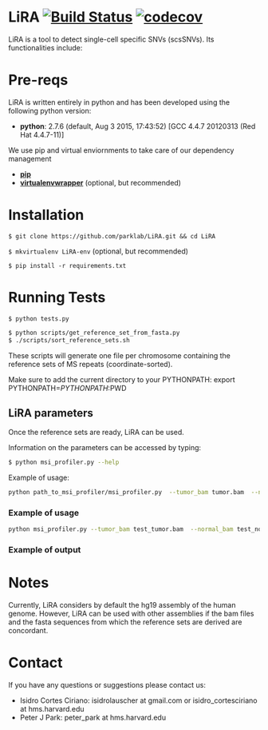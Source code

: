 # LiRA [![Build Status](https://travis-ci.com/parklab/LiRA.svg?token=EkzyvwdZ2jcY78ErmS88&branch=master)](https://travis-ci.com/parklab/LiRA) [![codecov](https://codecov.io/gh/parklab/LiRA/branch/master/graph/badge.svg?token=PMpspJNu0Z)](https://codecov.io/gh/parklab/LiRA)

LiRA is a tool to detect single-cell specific SNVs (scsSNVs).
Its functionalities include:


# Pre-reqs

LiRA is written entirely in python and has been developed using the following python version:
- **python**: 2.7.6 (default, Aug  3 2015, 17:43:52)  [GCC 4.4.7 20120313 (Red Hat 4.4.7-11)] 

We use pip and virtual enviornments to take care of our dependency management
- [**pip**](https://pip.pypa.io/en/stable/installing/)
- [**virtualenvwrapper**](https://virtualenvwrapper.readthedocs.io/en/latest/install.html#installation) (optional, but recommended)


# Installation

`$ git clone https://github.com/parklab/LiRA.git && cd LiRA`

`$ mkvirtualenv LiRA-env` (optional, but recommended)

`$ pip install -r requirements.txt`

# Running Tests
`$ python tests.py`

```sh
$ python scripts/get_reference_set_from_fasta.py
$ ./scripts/sort_reference_sets.sh
```

These scripts will generate one file per chromosome containing the reference sets of MS repeats (coordinate-sorted).

Make sure to add the current directory to your PYTHONPATH:
export PYTHONPATH=$PYTHONPATH:$PWD

<!-- ### Detection of microsatellites

![examples_detection](https://user-images.githubusercontent.com/5588266/28093196-42fedc6a-6664-11e7-9e8a-04d555a88e7e.png)
-->

## LiRA parameters

Once the reference sets are ready, LiRA can be used.

Information on the parameters can be accessed by typing:
```sh
$ python msi_profiler.py --help
```

Example of usage:
```sh
python path_to_msi_profiler/msi_profiler.py  --tumor_bam tumor.bam  --normal_bam normal.bam --bed hets_SNPs_chr22.bed --chromosomes 22  --fasta path_to_LiRA/chrs_fa/ --output_prefix example_chr22  --mode unphased --nprocs 8  --reference_set path_to_reference_sets_folder --min_coverage 8 --min_MS_length 6 --flank_size 10 --rus 1 2 3 4 5 6  --tolerated_mismatches 0
```


### Example of usage
```sh
python msi_profiler.py --tumor_bam test_tumor.bam  --normal_bam test_normal.bam  --bed germline_het_SNPs.bed --chromosomes 21 22 X --fasta ./chrs_fa/  --output_prefix example_unphased --mode unphased --nprocs 2  --reference_set path_to_reference_sets_folder  --min_coverage 8 --min_MS_length 6 --flank_size 5 --rus 1 2 3 4 5 6 
```

### Example of output

# Notes
Currently, LiRA considers by default the hg19 assembly of the human genome.
However, LiRA can be used with other assemblies if the bam files and the fasta sequences from which the reference sets are derived are concordant.

<!--
# How to cite
The details of LiRA have been published in:
XXX
-->

# Contact
If you have any questions or suggestions please contact us: 
- Isidro Cortes Ciriano: isidrolauscher at gmail.com  or isidro\_cortesciriano at hms.harvard.edu
- Peter J Park: peter\_park at hms.harvard.edu



